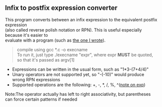 <h2>Infix to postfix expression converter</h2>
<p>This program converts between an infix expression to the equivalent postfix expression 
<br/>(also called reverse polish notation or RPN). This is useful especially because it's easier to
<br/>evaluate with a program (such as <a href="https://github.com/etrian-dev/rpn-calc">the one I wrote</a>).
<br/>
<blockquote>
	compile using gcc *.c -o execname
<br/>	To run it, just type ./execname "expr", where expr <b>MUST</b> be quoted, so that it's passed as argv[1]
</blockquote>
</p>
<ul>
	<li>Expressions can be written in the usual form, such as "1*3-(7+4/4)"</li>
	<li>Unary operators are not supported yet, so "-(-10)" would produce wrong RPN expressions</li>
	<li>Supported operations are the following: +, -, *, /, %, ^(<a href=#note_exp>note on exp</a>)</li>
</ul>
<p><span id="note_exp">Note:</span>The operator actually has left to right associativity, but parentheses can force certain patterns if needed</p>

